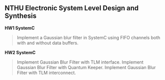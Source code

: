 NTHU Electronic System Level Design and Synthesis
---
**HW1 SystemC**
> Implement a Gaussian blur filter in SystemC using FIFO channels both with and without data buffers.

**HW2 SystemC**
> Implement Gaussian Blur Filter with TLM interface.
> Implement Gaussian Blur Filter with Quantum Keeper.
> Implement Gaussian Blur Filter with TLM interconnect.

